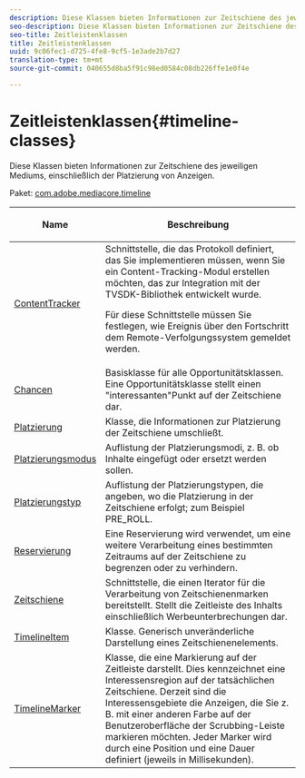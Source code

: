 ```yaml
---
description: Diese Klassen bieten Informationen zur Zeitschiene des jeweiligen Mediums, einschließlich der Platzierung von Anzeigen.
seo-description: Diese Klassen bieten Informationen zur Zeitschiene des jeweiligen Mediums, einschließlich der Platzierung von Anzeigen.
seo-title: Zeitleistenklassen
title: Zeitleistenklassen
uuid: 9c06fec1-d725-4fe8-9cf5-1e3ade2b7d27
translation-type: tm+mt
source-git-commit: 040655d8ba5f91c98ed0584c08db226ffe1e0f4e

---
```



# Zeitleistenklassen{#timeline-classes}

Diese Klassen bieten Informationen zur Zeitschiene des jeweiligen Mediums, einschließlich der Platzierung von Anzeigen.

Paket: [com.adobe.mediacore.timeline](https://help.adobe.com/en_US/primetime/api/psdk/asdoc-dhls_1.4/com/adobe/mediacore/timeline/package-detail.html)

<table frame="all" colsep="1" rowsep="1" id="table_6752E908BA6546549619994A3F7D5F87"> 
 <thead> 
  <tr rowsep="1"> 
   <th colname="1" class="entry"> Name </th> 
   <th colname="2" class="entry"> <p>Beschreibung </p> </th> 
  </tr> 
 </thead>
 <tbody> 
  <tr rowsep="1"> 
   <td colname="1"> <span class="codeph"> <a href="https://help.adobe.com/en_US/primetime/api/psdk/asdoc-dhls_1.4/com/adobe/mediacore/timeline/ContentTracker.html" format="html" scope="external"> ContentTracker </a></span> </td> 
   <td colname="2"> Schnittstelle, die das Protokoll definiert, das Sie implementieren müssen, wenn Sie ein Content-Tracking-Modul erstellen möchten, das zur Integration mit der TVSDK-Bibliothek entwickelt wurde. <p>Für diese Schnittstelle müssen Sie festlegen, wie Ereignis über den Fortschritt dem Remote-Verfolgungssystem gemeldet werden. </p> </td> 
  </tr> 
  <tr rowsep="1"> 
   <td colname="1"> <span class="codeph"> <a href="https://help.adobe.com/en_US/primetime/api/psdk/asdoc-dhls_1.4/com/adobe/mediacore/timeline/Opportunity.html" format="html" scope="external"> Chancen </a></span> </td> 
   <td colname="2"> Basisklasse für alle Opportunitätsklassen. Eine Opportunitätsklasse stellt einen "interessanten"Punkt auf der Zeitschiene dar. </td> 
  </tr> 
  <tr rowsep="1"> 
   <td colname="1"> <span class="codeph"> <a href="https://help.adobe.com/en_US/primetime/api/psdk/asdoc-dhls_1.4/com/adobe/mediacore/timeline/Placement.html" format="html" scope="external"> Platzierung </a></span> </td> 
   <td colname="2"> Klasse, die Informationen zur Platzierung der Zeitschiene umschließt. </td> 
  </tr> 
  <tr rowsep="1"> 
   <td colname="1"> <span class="codeph"> <a href="https://help.adobe.com/en_US/primetime/api/psdk/asdoc-dhls_1.4/com/adobe/mediacore/timeline/PlacementMode.html" format="html" scope="external"> Platzierungsmodus </a></span> </td> 
   <td colname="2"> Auflistung der Platzierungsmodi, z. B. ob Inhalte eingefügt oder ersetzt werden sollen. </td> 
  </tr> 
  <tr rowsep="1"> 
   <td colname="1"> <span class="codeph"> <a href="https://help.adobe.com/en_US/primetime/api/psdk/asdoc-dhls_1.4/com/adobe/mediacore/timeline/PlacementType.html" format="html" scope="external"> Platzierungstyp </a></span> </td> 
   <td colname="2"> Auflistung der Platzierungstypen, die angeben, wo die Platzierung in der Zeitschiene erfolgt; zum Beispiel PRE_ROLL. </td> 
  </tr> 
  <tr rowsep="1"> 
   <td colname="1"> <span class="codeph"> <a href="https://help.adobe.com/en_US/primetime/api/psdk/asdoc-dhls_1.4/com/adobe/mediacore/timeline/Reservation.html" format="html" scope="external"> Reservierung </a></span> </td> 
   <td colname="2"> Eine Reservierung wird verwendet, um eine weitere Verarbeitung eines bestimmten Zeitraums auf der Zeitschiene zu begrenzen oder zu verhindern. </td> 
  </tr> 
  <tr rowsep="1"> 
   <td colname="1"> <span class="codeph"> <a href="https://help.adobe.com/en_US/primetime/api/psdk/asdoc-dhls_1.4/com/adobe/mediacore/timeline/Timeline.html" format="html" scope="external"> Zeitschiene </a></span> </td> 
   <td colname="2"> Schnittstelle, die einen Iterator für die Verarbeitung von Zeitschienenmarken bereitstellt. Stellt die Zeitleiste des Inhalts einschließlich Werbeunterbrechungen dar. </td> 
  </tr> 
  <tr rowsep="1"> 
   <td colname="1"> <span class="codeph"> <a href="https://help.adobe.com/en_US/primetime/api/psdk/asdoc-dhls_1.4/com/adobe/mediacore/timeline/TimelineItem.html" format="html" scope="external"> TimelineItem </a></span> </td> 
   <td colname="2"> Klasse. Generisch unveränderliche Darstellung eines Zeitschienenelements. </td> 
  </tr> 
  <tr rowsep="1"> 
   <td colname="1"> <span class="codeph"> <a href="https://help.adobe.com/en_US/primetime/api/psdk/asdoc-dhls_1.4/com/adobe/mediacore/timeline/TimelineMarker.html" format="html" scope="external"> TimelineMarker </a></span> </td> 
   <td colname="2"> Klasse, die eine Markierung auf der Zeitleiste darstellt. Dies kennzeichnet eine Interessensregion auf der tatsächlichen Zeitschiene. Derzeit sind die Interessensgebiete die Anzeigen, die Sie z. B. mit einer anderen Farbe auf der Benutzeroberfläche der Scrubbing-Leiste markieren möchten. Jeder Marker wird durch eine Position und eine Dauer definiert (jeweils in Millisekunden). </td> 
  </tr> 
 </tbody> 
</table>

